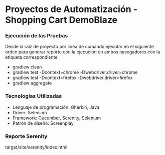 # Proyectos de Automatización - Shopping Cart DemoBlaze

### Ejecución de las Pruebas
Desde la raíz de proyecto por línea de comando ejecutar en el siguiente orden para generar reporte con la ejecución en ambos navegadores con la etiqueta correspondiente

- gradlew clean
- gradlew test -Dcontext=chrome -Dwebdriver.driver=chrome
- gradlew test -Dcontext=firefox -Dwebdriver.driver=firefox
- gradlew aggregate

### Tecnologías Utilizadas
- Lenguaje de programación: Gherkin, Java
- Driver: Selenium
- Framework: Cucumber, Serenity, Selenium
- Patrón de diseño: Screenplay


### Reporte Serenity
target/site/serenity/index.html



